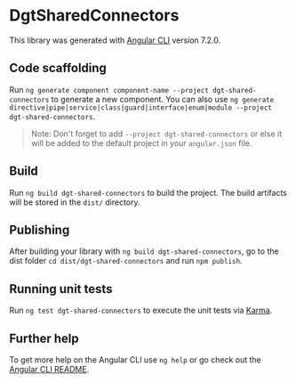# DgtSharedConnectors

This library was generated with [Angular CLI](https://github.com/angular/angular-cli) version 7.2.0.

## Code scaffolding

Run `ng generate component component-name --project dgt-shared-connectors` to generate a new component. You can also use `ng generate directive|pipe|service|class|guard|interface|enum|module --project dgt-shared-connectors`.
> Note: Don't forget to add `--project dgt-shared-connectors` or else it will be added to the default project in your `angular.json` file. 

## Build

Run `ng build dgt-shared-connectors` to build the project. The build artifacts will be stored in the `dist/` directory.

## Publishing

After building your library with `ng build dgt-shared-connectors`, go to the dist folder `cd dist/dgt-shared-connectors` and run `npm publish`.

## Running unit tests

Run `ng test dgt-shared-connectors` to execute the unit tests via [Karma](https://karma-runner.github.io).

## Further help

To get more help on the Angular CLI use `ng help` or go check out the [Angular CLI README](https://github.com/angular/angular-cli/blob/master/README.md).

